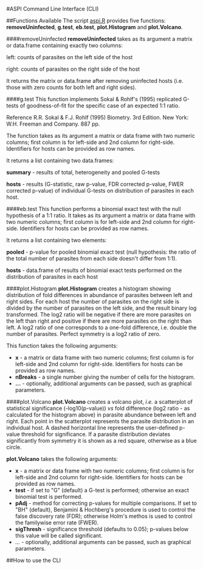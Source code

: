 #ASPI Command Line Interface (CLI)

##Functions Available
The script [aspi.R](https://github.com/WaylandM/aspi/blob/master/cli/aspi.R) provides five functions: **removeUninfected**, **g.test**, **eb.test**, **plot.Histogram** and **plot.Volcano**.


####removeUninfected
**removeUninfected** takes as its argument a matrix or data.frame containing exactly two columns: 

left: counts of parasites on the left side of the host

right: counts of parasites on the right side of the host

It returns the matrix or data.frame after removing uninfected hosts (i.e. those with zero counts for both left and right sides).

####g.test
This function implements Sokal & Rohlf's (1995) replicated G-tests of goodness-of-fit for the specific case of an expected 1:1 ratio.

Reference R.R. Sokal & F.J. Rohlf (1995) Biometry. 3rd Edition. New York: W.H. Freeman and Company. 887 pp.

The function takes as its argument a matrix or data frame with two numeric columns; first column is for left-side and 2nd column for right-side. Identifiers for hosts can be provided as row names.

It returns a list containing two data.frames:

**summary** - results of total, heterogeneity and pooled G-tests

**hosts** - results (G-statistic, raw p-value, FDR corrected p-value, FWER corrected p-value) of individual G-tests on distribution of parasites in each host.

####eb.test
This function performs a binomial exact test with the null hypothesis of a 1:1 ratio. It takes as its argument a matrix or data frame with two numeric columns; first column is for left-side and 2nd column for right-side. Identifiers for hosts can be provided as row names.

It returns a list containing two elements:

**pooled** - p-value for pooled binomial exact test (null hypothesis: the ratio of the total number of parasites from each side doesn't differ from 1:1).

**hosts** - data.frame of results of binomial exact tests performed on the distribution of parasites in each host

####plot.Histogram
**plot.Histogram** creates a histogram showing distribution of fold differences in abundance of parasites between left and right sides. For each host the number of parasites on the right side is divided by the number of parasites on the left side, and the result binary log transformed. The log2 ratio will be negative if there are more parasites on the left than right and positive if there are more parasites on the right than left. A log2 ratio of one corresponds to a one-fold difference, i.e. double the number of parasites. Perfect symmetry is a log2 ratio of zero.

This function takes the following arguments:
* **x** - a matrix or data frame with two numeric columns; first column is for left-side and 2nd column for right-side. Identifiers for hosts can be provided as row names.
* **nBreaks** - a single number giving the number of cells for the histogram.
* **...** - optionally, additional arguments can be passed, such as graphical parameters.

####plot.Volcano
**plot.Volcano** creates a volcano plot, *i.e.* a scatterplot of statistical significance (-log10(p-value)) *vs* fold difference (log2 ratio - as calculated for the histogram above) in parasite abundance between left and right. Each point in the scatterplot represents the parasite distribution in an individual host. A dashed horizontal line represents the user-defined p-value threshold for significance. If a parasite distribution deviates significantly from symmetry it is shown as a red square, otherwise as a blue circle.

**plot.Volcano** takes the following arguments:
* **x** - a matrix or data frame with two numeric columns; first column is for left-side and 2nd column for right-side. Identifiers for hosts can be provided as row names.
* **test** - if set to "G" (default) a G-test is performed; otherwise an exact binomial test is performed.
* **pAdj** - method for correcting p-values for multiple comparisons. If set to "BH" (default), Benjamini & Hochberg's procedure is used to control the false discovery rate (FDR); otherwise Holm's methos is used to control the familywise error rate (FWER).
* **sigThresh** - significance threshold (defaults to 0.05); p-values below this value will be called significant.
* *...* - optionally, additional arguments can be passed, such as graphical parameters.

##How to use the CLI

